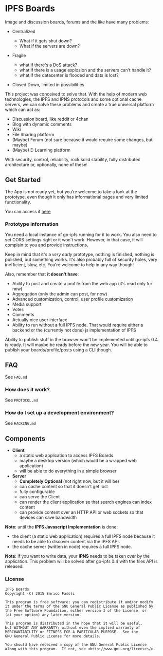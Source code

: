 # IPFS Boards

Image and discussion boards, forums and the like have many problems:

- Centralized
  - What if it gets shut down?
  - What if the servers are down?

- Fragile
  - what if there's a DoS attack?
  - what if there is a usage explosion and the servers can't handle it?
  - what if the datacenter is flooded and data is lost?

- Closed Down, limited in possibilities

This project was conceived to solve that. With the help of modern web technologies, the IPFS and IPNS protocols
and some optional cache servers, we can solve these problems and create a true universal platform which can act as:

- Discussion board, like reddit or 4chan
- Blog with dynamic comments
- Wiki
- File Sharing platform
- (Maybe) Forum (not sure because it would require some changes, but maybe)
- (Maybe) E-Learning platform

With security, control, reliability, rock solid stability, fully distributed
architecture or, optionally, none of these!

## Get Started

The App is not ready yet, but you're welcome to take a look at the prototype,
even though it only has informational pages and very limited functionality.

You can access it [here](http://ipfs.io/ipfs/QmSqHvZDxiZFEy1AY6BXmogSk6DZiVJRUU4HEm7DmXSqno)

### Prototype information

You need a local instance of go-ipfs running for it to work. You also need to set
CORS settings right or it won't work. However, in that case, it will complain to
you and provide instructions.

Keep in mind that it's a _very early_ prototype, nothing is finished, nothing
is polished, but something works. It's also probably full of security holes,
very inefficient, slow, etc. You're welcome to help in any way though!

Also, remember that __it doesn't have__:

- Ability to post and create a profile from the web app (it's read only for now)
- Aggregation (only the admin can post, for now)
- Advanced customization, control, user profile customization
- Media support
- Votes
- Comments
- Actually nice user interface
- Ability to run without a full IPFS node. That would require either a backend or the (currently not done) js implementation of IPFS

Ability to publish stuff in the browser won't be implemented until go-ipfs 0.4
is ready. It will maybe be ready before the new year.
You will be able to publish your boards/profile/posts using a CLI though.

## FAQ

See `FAQ.md`

### How does it work?

See `PROTOCOL.md`

### How do I set up a development environment?

See `HACKING.md`

## Components

- __Client__
  - a static web application to access IPFS Boards
  - maybe a desktop version (which would be a wrapped web application)
  - will be able to do everything in a simple browser
- __Server__
  - __Completely Optional__ (not right now, but it will be)
  - can cache content so that it doesn't get lost
  - fully configurable
  - can serve the Client
  - can render the client application so that search engines can index content
  - can provide content over an HTTP API or web sockets so that devices can save bandwidth

__Note:__ until the __IPFS Javascript Implementation__ is done:

- the client (a static web application) requires a full IPFS node because it needs to be able to discover content via the IPFS API.
- the cache server (written in node) requires a full IPFS node.

__Note:__ if you want to write data, your __IPNS__ needs to be taken over
by the application. This problem will be solved after go-ipfs 0.4 with the files
API is released.

### License

    IPFS Boards
    Copyright (C) 2015 Enrico Fasoli

    This program is free software: you can redistribute it and/or modify
    it under the terms of the GNU General Public License as published by
    the Free Software Foundation, either version 3 of the License, or
    (at your option) any later version.

    This program is distributed in the hope that it will be useful,
    but WITHOUT ANY WARRANTY; without even the implied warranty of
    MERCHANTABILITY or FITNESS FOR A PARTICULAR PURPOSE.  See the
    GNU General Public License for more details.

    You should have received a copy of the GNU General Public License
    along with this program.  If not, see <http://www.gnu.org/licenses/>.
